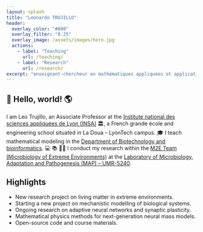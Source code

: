 ```yaml
---
layout: splash
title: "Leonardo TRUJILLO"
header:
  overlay_color: "#000"
  overlay_filter: "0.25"
  overlay_image: /assets/images/hero.jpg
  actions:
    - label: "Teaching"
      url: /teaching/
    - label: "Research"
      url: /research/
excerpt: "enseignant-chercheur en mathématiques appliquées et applications des mathématiques"
---
```


## 🤗 Hello, world! 🌎
I am Leo Trujillo, an Associate Professor at the [Institute national des sciences appliquées de Lyon (INSA)](https://www.insa-lyon.fr/fr) 🏛️, a French grande école and engineering school situated in La Doua – LyonTech campus.
🎓 I teach mathematical modeling in the [Department of Biotechnology and bioinformatics](https://biotech-bioinfo.insa-lyon.fr/fr). 💻 📚 ✍🏻 I conduct my research within the [M2E Team (Microbiology of Extreme Environments)](https://map.insa-lyon.fr/fr/content/microbiologie-environnements-extremes) at the [Laboratory of Microbiology, Adaptation and Pathogenesis (MAP) – UMR-5240](https://map.insa-lyon.fr/fr).


## Highlights
- New research project on living matter in extreme environments.
- Starting a new project on mechanistic modelling of biological systems. 
- Ongoing research on adaptive neural networks and synaptic plasticity.
- Mathematical physics methods for next-generation neural mass models.
- Open-source code and course materials.
